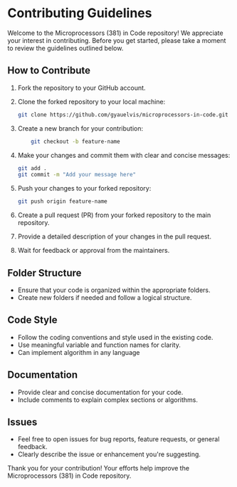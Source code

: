 # Contributing Guidelines

Welcome to the Microprocessors (381) in Code repository! We appreciate your interest in contributing. Before you get started, please take a moment to review the guidelines outlined below.

## How to Contribute

1. Fork the repository to your GitHub account.

2. Clone the forked repository to your local machine:

    ```bash
    git clone https://github.com/gyauelvis/microprocessors-in-code.git
    ```

3. Create a new branch for your contribution:

    ```bash
        git checkout -b feature-name
    ```

4. Make your changes and commit them with clear and concise messages:

    ```bash
    git add .
    git commit -m "Add your message here"
    ```

5. Push your changes to your forked repository:

    ```bash
    git push origin feature-name
    ```

6. Create a pull request (PR) from your forked repository to the main repository.

7. Provide a detailed description of your changes in the pull request.

8. Wait for feedback or approval from the maintainers.

## Folder Structure

- Ensure that your code is organized within the appropriate folders.
- Create new folders if needed and follow a logical structure.

## Code Style

- Follow the coding conventions and style used in the existing code.
- Use meaningful variable and function names for clarity.
- Can implement algorithm in any language

## Documentation

- Provide clear and concise documentation for your code.
- Include comments to explain complex sections or algorithms.


## Issues

- Feel free to open issues for bug reports, feature requests, or general feedback.
- Clearly describe the issue or enhancement you're suggesting.

Thank you for your contribution! Your efforts help improve the Microprocessors (381) in Code repository.